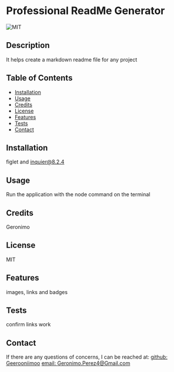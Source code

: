 
# Professional ReadMe Generator
![MIT](https://img.shields.io/badge/Lincense-MIT-blue)

## Description
It helps create a markdown readme file for any project



## Table of Contents
- [Installation](#installation)
- [Usage](#usage)
- [Credits](#credits)
- [License](#license)
- [Features](#features)
- [Tests](#tests)
- [Contact](#contact)

## Installation
figlet and inquier@8.2.4

## Usage
Run the application with the node command on the terminal

## Credits
Geronimo

## License
MIT

## Features
images, links and badges

## Tests
confirm links work

## Contact
If there are any questions of concerns, I can be reached at:
[github: Geerooniimoo](https://github.com/Geerooniimoo)
[email: Geronimo.Perez4@Gmail.com](mailto:Geronimo.Perez4@Gmail.com)